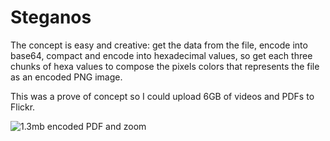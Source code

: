 Steganos
=======

The concept is easy and creative: get the data from the file, encode into base64, compact and encode into hexadecimal values, so get each three chunks of hexa values to compose the pixels colors that represents the file as an encoded PNG image.

This was a prove of concept so I could upload 6GB of videos and PDFs to Flickr.

![1.3mb encoded PDF and zoom](https://raw.github.com/rafapolo/steganos/master/sample.png)

